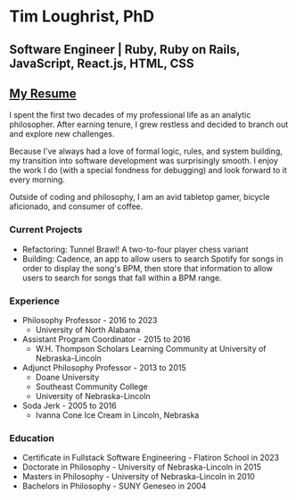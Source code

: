 # Tim Loughrist, PhD
## Software Engineer | Ruby, Ruby on Rails, JavaScript, React.js, HTML, CSS
## [My Resume](https://github.com/tloughrist/tloughrist/blob/main/SE%20Updated%20Resume-8.pdf) ##

I spent the first two decades of my professional life as an analytic philosopher. After earning tenure, I grew restless and decided to branch out and explore new challenges.

Because I’ve always had a love of formal logic, rules, and system building, my transition into software development was surprisingly smooth. I enjoy the work I do (with a special fondness for debugging) and look forward to it every morning.

Outside of coding and philosophy, I am an avid tabletop gamer, bicycle aficionado, and consumer of coffee.

### Current Projects ###
* Refactoring: Tunnel Brawl! A two-to-four player chess variant
* Building: Cadence, an app to allow users to search Spotify for songs in order to display the song's BPM, then store that information to allow users to search for songs that fall within a BPM range.

### Experience ###
* Philosophy Professor - 2016 to 2023
  * University of North Alabama
* Assistant Program Coordinator - 2015 to 2016
  * W.H. Thompson Scholars Learning Community at University of Nebraska-Lincoln
* Adjunct Philosophy Professor - 2013 to 2015
  * Doane University
  * Southeast Community College
  * University of Nebraska-Lincoln
* Soda Jerk - 2005 to 2016
  * Ivanna Cone Ice Cream in Lincoln, Nebraska

### Education ###
* Certificate in Fullstack Software Engineering - Flatiron School in 2023
* Doctorate in Philosophy - University of Nebraska-Lincoln in 2015
* Masters in Philosophy - University of Nebraska-Lincoln in 2010
* Bachelors in Philosophy - SUNY Geneseo in 2004
